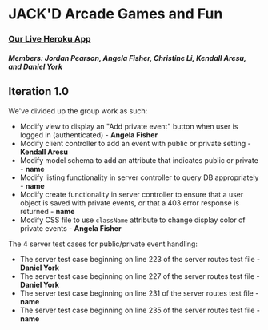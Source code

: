 # JACK'D Arcade Games and Fun


### [Our Live Heroku App](https://mysterious-brushlands-34136.herokuapp.com)
##### Members: Jordan Pearson, Angela Fisher, Christine Li, Kendall Aresu, and Daniel York



## Iteration 1.0

We've divided up the group work as such:
- Modify view to display an "Add private event" button when user is logged in (authenticated) - **Angela Fisher**
- Modify client controller to add an event with public or private setting - **Kendall Aresu**
- Modify model schema to add an attribute that indicates public or private - **name**
- Modify listing functionality in server controller to query DB appropriately - **name**
- Modify create functionality in server controller to ensure that a user object is saved with private events, or that a 403 error response is returned - **name**
- Modify CSS file to use `className` attribute to change display color of private events - **Angela Fisher**

The 4 server test cases for public/private event handling:
- The server test case beginning on line 223 of the server routes test file - **Daniel York**
- The server test case beginning on line 227 of the server routes test file - **Daniel York**
- The server test case beginning on line 231 of the server routes test file - **name**
- The server test case beginning on line 235 of the server routes test file - **name**
